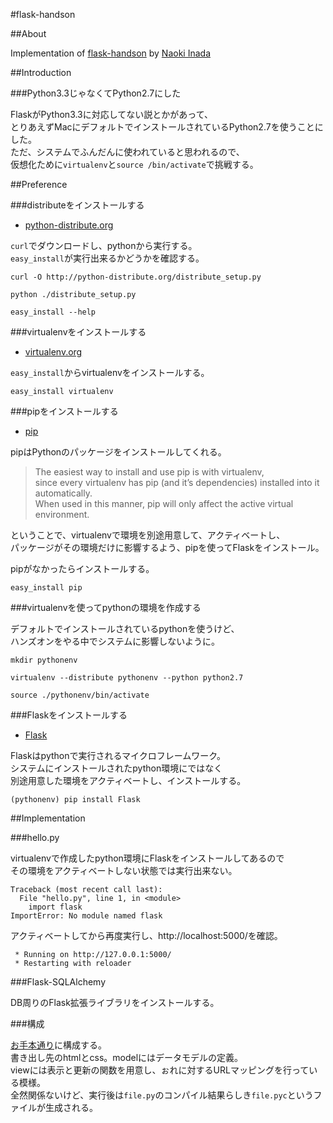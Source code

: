 #flask-handson

##About

Implementation of [flask-handson](http://methane.github.com/flask-handson/) by [Naoki Inada](http://github.com/methane)

##Introduction

###Python3.3じゃなくてPython2.7にした

FlaskがPython3.3に対応してない説とかがあって、  
とりあえずMacにデフォルトでインストールされているPython2.7を使うことにした。  
ただ、システムでふんだんに使われていると思われるので、  
仮想化ために`virtualenv`と`source /bin/activate`で挑戦する。  

##Preference

###distributeをインストールする

+ [python-distribute.org](http://python-distribute.org/)

`curl`でダウンロードし、pythonから実行する。  
`easy_install`が実行出来るかどうかを確認する。  

    curl -O http://python-distribute.org/distribute_setup.py
    
    python ./distribute_setup.py
    
    easy_install --help

###virtualenvをインストールする

+ [virtualenv.org](http://www.virtualenv.org/)

`easy_install`からvirtualenvをインストールする。  

    easy_install virtualenv

###pipをインストールする

+ [pip](http://www.pip-installer.org/)

pipはPythonのパッケージをインストールしてくれる。  

>The easiest way to install and use pip is with virtualenv,  
>since every virtualenv has pip (and it’s dependencies) installed into it automatically.  
>When used in this manner, pip will only affect the active virtual environment.  

ということで、virtualenvで環境を別途用意して、アクティベートし、  
パッケージがその環境だけに影響するよう、pipを使ってFlaskをインストール。  

pipがなかったらインストールする。

    easy_install pip

###virtualenvを使ってpythonの環境を作成する

デフォルトでインストールされているpythonを使うけど、  
ハンズオンをやる中でシステムに影響しないように。  

    mkdir pythonenv
    
    virtualenv --distribute pythonenv --python python2.7
    
    source ./pythonenv/bin/activate

###Flaskをインストールする

+ [Flask](http://flask.pocoo.org/)  

Flaskはpythonで実行されるマイクロフレームワーク。  
システムにインストールされたpython環境にではなく  
別途用意した環境をアクティベートし、インストールする。  

    (pythonenv) pip install Flask

##Implementation

###hello.py

virtualenvで作成したpython環境にFlaskをインストールしてあるので  
その環境をアクティベートしない状態では実行出来ない。  

    Traceback (most recent call last):
      File "hello.py", line 1, in <module>
        import flask
    ImportError: No module named flask

アクティベートしてから再度実行し、http://localhost:5000/を確認。

     * Running on http://127.0.0.1:5000/
     * Restarting with reloader

###Flask-SQLAlchemy

DB周りのFlask拡張ライブラリをインストールする。  

###構成

[お手本通り](http://methane.github.com/flask-handson/flaskr.html#id2)に構成する。  
書き出し先のhtmlとcss。modelにはデータモデルの定義。  
viewには表示と更新の関数を用意し、ぉれに対するURLマッピングを行っている模様。  
全然関係ないけど、実行後は`file.py`のコンパイル結果らしき`file.pyc`というファイルが生成される。  